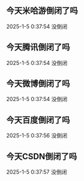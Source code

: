 ## 今天米哈游倒闭了吗

2025-1-5 0:37:54 没倒闭

## 今天腾讯倒闭了吗

2025-1-5 0:37:54 没倒闭

## 今天微博倒闭了吗

2025-1-5 0:37:54 没倒闭

## 今天百度倒闭了吗

2025-1-5 0:37:56 没倒闭

## 今天CSDN倒闭了吗

2025-1-5 0:37:57 没倒闭

